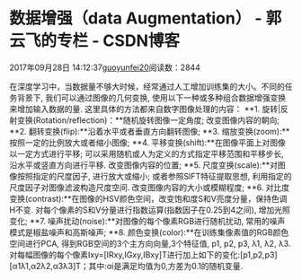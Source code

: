 
# 数据增强（data Augmentation） - 郭云飞的专栏 - CSDN博客


2017年09月28日 14:12:37[guoyunfei20](https://me.csdn.net/guoyunfei20)阅读数：2844


在深度学习中，当数据量不够大时候，经常通过人工增加训练集的大小。不同的任务背景下, 我们可以通过图像的几何变换, 使用以下一种或多种组合数据增强变换来增加输入数据的量. 这里具体的方法都来自数字图像处理的内容：
**1. 旋转|反射变换(Rotation/reflection)：**随机旋转图像一定角度; 改变图像内容的朝向;
**2. 翻转变换(flip):**沿着水平或者垂直方向翻转图像;
**3. 缩放变换(zoom):**按照一定的比例放大或者缩小图像;
**4. 平移变换(shift):**在图像平面上对图像以一定方式进行平移; 可以采用随机或人为定义的方式指定平移范围和平移步长, 沿水平或竖直方向进行平移. 改变图像内容的位置;
**5. 尺度变换(scale):**对图像按照指定的尺度因子, 进行放大或缩小; 或者参照SIFT特征提取思想, 利用指定的尺度因子对图像滤波构造尺度空间. 改变图像内容的大小或模糊程度;
**6. 对比度变换(contrast):**在图像的HSV颜色空间，改变饱和度S和V亮度分量，保持色调H不变. 对每个像素的S和V分量进行指数运算(指数因子在0.25到4之间), 增加光照变化;
**7. 噪声扰动(noise):**对图像的每个像素RGB进行随机扰动, 常用的噪声模式是椒盐噪声和高斯噪声;
**8. 颜色变换(color):**在训练集像素值的RGB颜色空间进行PCA, 得到RGB空间的3个主方向向量,3个特征值, p1, p2, p3, λ1, λ2, λ3. 对每幅图像的每个像素Ixy=[IRxy,IGxy,IBxy]T进行加上如下的变化:[p1,p2,p3][α1λ1,α2λ2,α3λ3]T；其中:αi是满足均值为0,方差为0.1的随机变量.



